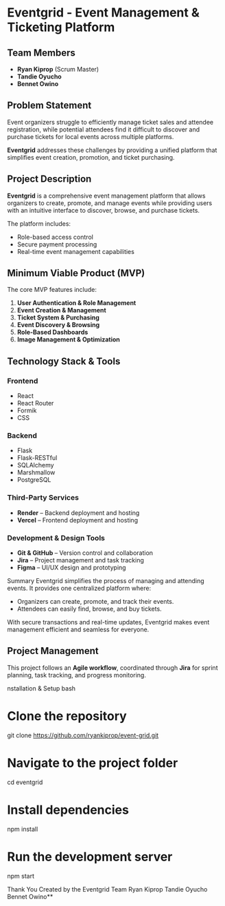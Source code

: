 # Eventgrid - Event Management & Ticketing Platform

##  Team Members
- **Ryan Kiprop** (Scrum Master)
- **Tandie Oyucho**
- **Bennet Owino**



## Problem Statement
Event organizers struggle to efficiently manage ticket sales and attendee registration, while potential attendees find it difficult to discover and purchase tickets for local events across multiple platforms.

**Eventgrid** addresses these challenges by providing a unified platform that simplifies event creation, promotion, and ticket purchasing.



## Project Description
**Eventgrid** is a comprehensive event management platform that allows organizers to create, promote, and manage events while providing users with an intuitive interface to discover, browse, and purchase tickets.

The platform includes:
- Role-based access control 
- Secure payment processing 
- Real-time event management capabilities 



##  Minimum Viable Product (MVP)
The core MVP features include:
1. **User Authentication & Role Management** 
2. **Event Creation & Management** 
3. **Ticket System & Purchasing** 
4. **Event Discovery & Browsing** 
5. **Role-Based Dashboards** 
6. **Image Management & Optimization** 



## Technology Stack & Tools

### **Frontend**
- React 
- React Router 
- Formik 
- CSS 

### **Backend**
- Flask 
- Flask-RESTful 
- SQLAlchemy 
- Marshmallow 
- PostgreSQL 

### **Third-Party Services**
- **Render** – Backend deployment and hosting 
- **Vercel** – Frontend deployment and hosting 

### **Development & Design Tools**
- **Git & GitHub** – Version control and collaboration 
- **Jira** – Project management and task tracking 
- **Figma** – UI/UX design and prototyping 



Summary
Eventgrid simplifies the process of managing and attending events. 
It provides one centralized platform where:
- Organizers can create, promote, and track their events. 
- Attendees can easily find, browse, and buy tickets. 

With secure transactions and real-time updates, Eventgrid makes event management efficient and seamless for everyone.



##  Project Management
This project follows an **Agile workflow**, coordinated through **Jira** for sprint planning, task tracking, and progress monitoring.


nstallation & Setup 
bash
# Clone the repository
git clone https://github.com/ryankiprop/event-grid.git

# Navigate to the project folder
cd eventgrid

# Install dependencies 
npm install

# Run the development server
npm start




Thank You
Created by the Eventgrid Team
Ryan Kiprop 
Tandie Oyucho 
Bennet Owino**